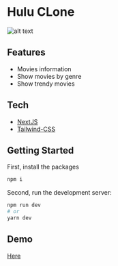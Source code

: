 # Hulu CLone
![alt text](https://i.ibb.co/2NbKh7R/screencapture-hulu-delta-vercel-app-2021-08-28-21-30-41.png)
## Features

- Movies information
- Show movies by genre
- Show trendy movies

## Tech

- [NextJS](https://nextjs.org/)
- [Tailwind-CSS](https://tailwindcss.com/) 


## Getting Started
First, install the packages
```bash
npm i
```
Second, run the development server:

```bash
npm run dev
# or
yarn dev
```

## Demo
[Here](https://hulu-delta.vercel.app/)
